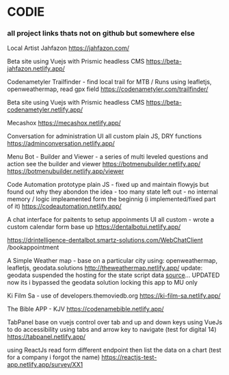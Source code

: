 # CODIE 
### all project links thats not on github but somewhere else

Local Artist
Jahfazon
https://jahfazon.com/

Beta site using Vuejs with Prismic headless CMS
https://beta-jahfazon.netlify.app/

Codenametyler Trailfinder - find local trail for MTB / Runs
using leafletjs, openweathermap, read gpx field
https://codenametyler.com/trailfinder/

Beta site using Vuejs with Prismic headless CMS
https://beta-codenametyler.netlify.app/

Mecashox
https://mecashox.netlify.app/

Conversation for administration UI
all custom plain JS, DRY functions
https://adminconversation.netlify.app/

Menu Bot - Builder and Viewer - a series of multi leveled questions and action see the builder and viewer
https://botmenubuilder.netlify.app/
https://botmenubuilder.netlify.app/viewer

Code Automation prototype
plain JS - fixed up and maintain flowyjs but found out why they abondon the idea - too many state left out - no internal memory / logic impleamented form the beginnig (i implemented/fixed part of it)
https://codeautomation.netlify.app/

A chat interface for paitents to setup appoinments UI
all custom - wrote a custom calendar form base up 
https://dentalbotui.netlify.app/

https://drintelligence-dentalbot.smartz-solutions.com/WebChatClient
/bookappointment

A Simple Weather map - base on a particular city using: openweathermap, leafletjs, geodata.solutions
http://theweathermap.netlify.app/
update: geodata suspended the hosting for the state script data [source]([https://www.google.com](https://gist.github.com/Alexander-Pop/b363834dfff22f0f12ba66cf6a517a9f)https://gist.github.com/Alexander-Pop/b363834dfff22f0f12ba66cf6a517a9f)... UPDATED now its i bypassed the geodata solution locking this app to MU only

Ki Film Sa - use of developers.themoviedb.org
https://ki-film-sa.netlify.app/

The Bible APP - KJV
https://codenamebible.netlify.app/


TabPanel base on vuejs control over tab and up and down keys
using VueJs to do accessibility using tabs and arrow key to navigate (test for digital 14)
https://tabpanel.netlify.app/

using ReactJs read form different endpoint then list the data on a chart (test for a company i forgot the name)
https://reactjs-test-app.netlify.app/survey/XX1


